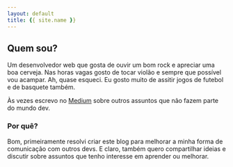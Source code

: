 ```yaml
---
layout: default
title: {{ site.name }}
---
```


<h2>Quem sou?</h2>

<p>Um desenvolvedor web que gosta de ouvir um bom rock e apreciar uma boa cerveja. Nas horas vagas gosto de tocar violão e sempre que possível vou acampar. Ah, quase esqueci. Eu gosto muito de assitir jogos de futebol e de basquete também.</p>

<p>Às vezes escrevo no <a href="https://medium.com/@fndomariano" target="_blank">Medium</a> sobre outros assuntos que não fazem parte do mundo dev.</p>

<h3>Por quê?</h3>

<p>Bom, primeiramente resolvi criar este blog para melhorar a minha forma de comunicação com outros devs. E claro, também quero compartilhar ideias e discutir sobre assuntos que tenho interesse em aprender ou melhorar.</p>